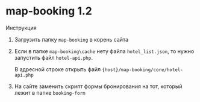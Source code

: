 # map-booking 1.2

Инструкция

1. Загрузить папку `map-booking` в корень сайта
2. Если в папке `map-booking\cache` нету файла `hotel_list.json`, то нужно запустить файл `hotel-api.php`.

    В адресной строке открыть файл `{host}/map-booking/core/hotel-api.php`
3. На сайте заменить скрипт формы бронирования на тот, который лежит в папке `booking-form`
